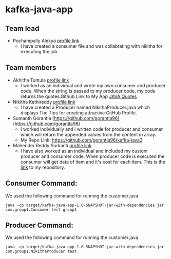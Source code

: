 # kafka-java-app

## Team lead
- Pochampally Alekya [profile link](https://github.com/AlekyaPochampally)
  - I have created a consumer file and was collabrating with nikitha for executing the job.

## Team members
- Akhitha Tumula [profile link](https://github.com/thumula-akhitha)
    - I worked as an individual and wrote my own consumer and producer code. When the string is passed to my producer code, my code       returns the quotes.Github Link to My App [JAVA Quotes](https://github.com/thumula-akhitha/kafka-java-quotes)
- Nikitha Kethireddy [profile link](https://github.com/nikithakethireddy1996)
    - I have created a Producer named NikithaProducer.java which displays The Tips for creating attractive GitHub Profile.
- Sumanth Gorantla [https://github.com/gorantla96](https://github.com/gorantla96)
  - I worked individually and i written code for producer and consumer which will return the appended values from the content in array.
  - My Repo Link: https://github.com/gorantla96/kafka-java2
- Mahender Reddy Surkanti [profile link](https://github.com/Mahender1166)
    - I have also worked as an individual and included my custom producer and consumer code. When producer code is executed the consumer will get data of item and it's cost for each item. This is the [link](https://github.com/Mahender1166/kafka-my-java2) to my repository.

## Consumer Command:
We used the following command for running the customer.java
```
java -cp target/kafka-java-app-1.0-SNAPSHOT-jar-with-dependencies.jar com.group1.Consumer test group1
```

## Producer Command:
We used the following command for running the customer.java
```
java -cp target/kafka-java-app-1.0-SNAPSHOT-jar-with-dependencies.jar com.group1.NikithaProducer test 
```
